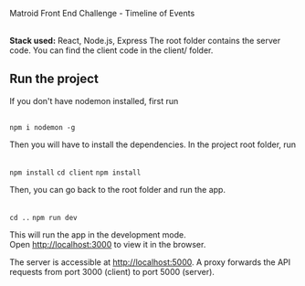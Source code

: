 Matroid Front End Challenge - Timeline of Events <br><br>

**Stack used:** React, Node.js, Express
The root folder contains the server code. You can find the client code in the client/ folder.

## Run the project

If you don't have nodemon installed, first run <br><br>

`npm i nodemon -g` <br>

Then you will have to install the dependencies. In the project root folder, run<br><br>

`npm install`
`cd client`
`npm install`

Then, you can go back to the root folder and run the app.<br><br>

`cd ..`
`npm run dev`

This will run the app in the development mode.<br>
Open [http://localhost:3000](http://localhost:3000) to view it in the browser.

The server is accessible at [http://localhost:5000](http://localhost:5000). A proxy forwards the API requests from port 3000 (client) to port 5000 (server).


